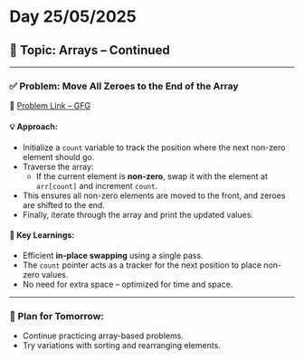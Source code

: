 # Day 25/05/2025

## 📘 Topic: Arrays – Continued

---

### ✅ Problem: Move All Zeroes to the End of the Array
🔗 [Problem Link – GFG](https://www.geeksforgeeks.org/problems/move-all-zeroes-to-end-of-array0751/0/)

#### 💡 Approach:
- Initialize a `count` variable to track the position where the next non-zero element should go.
- Traverse the array:
  - If the current element is **non-zero**, swap it with the element at `arr[count]` and increment `count`.
- This ensures all non-zero elements are moved to the front, and zeroes are shifted to the end.
- Finally, iterate through the array and print the updated values.

#### 🧠 Key Learnings:
- Efficient **in-place swapping** using a single pass.
- The `count` pointer acts as a tracker for the next position to place non-zero values.
- No need for extra space – optimized for time and space.

---

### 📅 Plan for Tomorrow:
- Continue practicing array-based problems.
- Try variations with sorting and rearranging elements.
